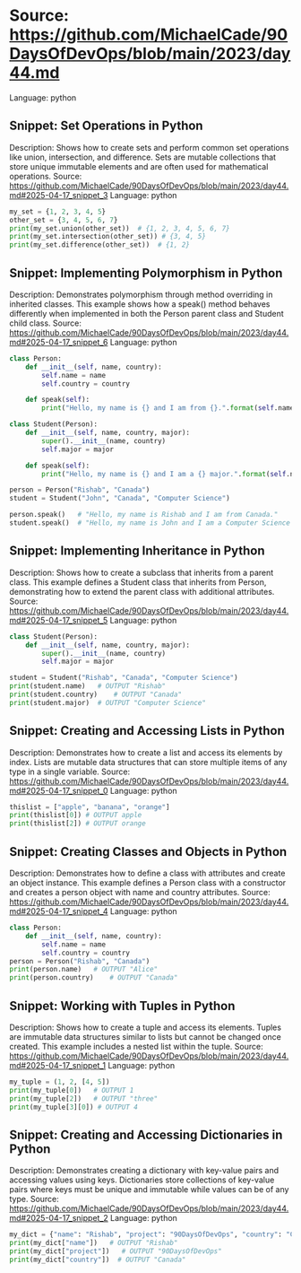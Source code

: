 # Source: https://github.com/MichaelCade/90DaysOfDevOps/blob/main/2023/day44.md
Language: python

## Snippet: Set Operations in Python
Description: Shows how to create sets and perform common set operations like union, intersection, and difference. Sets are mutable collections that store unique immutable elements and are often used for mathematical operations.
Source: https://github.com/MichaelCade/90DaysOfDevOps/blob/main/2023/day44.md#2025-04-17_snippet_3
Language: python

```python
my_set = {1, 2, 3, 4, 5}
other_set = {3, 4, 5, 6, 7}
print(my_set.union(other_set))  # {1, 2, 3, 4, 5, 6, 7}
print(my_set.intersection(other_set)) # {3, 4, 5}
print(my_set.difference(other_set))  # {1, 2}
```

## Snippet: Implementing Polymorphism in Python
Description: Demonstrates polymorphism through method overriding in inherited classes. This example shows how a speak() method behaves differently when implemented in both the Person parent class and Student child class.
Source: https://github.com/MichaelCade/90DaysOfDevOps/blob/main/2023/day44.md#2025-04-17_snippet_6
Language: python

```python
class Person:
    def __init__(self, name, country):
        self.name = name
        self.country = country

    def speak(self):
        print("Hello, my name is {} and I am from {}.".format(self.name, self.country))

class Student(Person):
    def __init__(self, name, country, major):
        super().__init__(name, country)
        self.major = major

    def speak(self):
        print("Hello, my name is {} and I am a {} major.".format(self.name, self.major))

person = Person("Rishab", "Canada")
student = Student("John", "Canada", "Computer Science")

person.speak()   # "Hello, my name is Rishab and I am from Canada."
student.speak()  # "Hello, my name is John and I am a Computer Science major."
```

## Snippet: Implementing Inheritance in Python
Description: Shows how to create a subclass that inherits from a parent class. This example defines a Student class that inherits from Person, demonstrating how to extend the parent class with additional attributes.
Source: https://github.com/MichaelCade/90DaysOfDevOps/blob/main/2023/day44.md#2025-04-17_snippet_5
Language: python

```python
class Student(Person):
    def __init__(self, name, country, major):
        super().__init__(name, country)
        self.major = major

student = Student("Rishab", "Canada", "Computer Science")
print(student.name)   # OUTPUT "Rishab"
print(student.country)    # OUTPUT "Canada"
print(student.major)  # OUTPUT "Computer Science"
```

## Snippet: Creating and Accessing Lists in Python
Description: Demonstrates how to create a list and access its elements by index. Lists are mutable data structures that can store multiple items of any type in a single variable.
Source: https://github.com/MichaelCade/90DaysOfDevOps/blob/main/2023/day44.md#2025-04-17_snippet_0
Language: python

```python
thislist = ["apple", "banana", "orange"]
print(thislist[0]) # OUTPUT apple
print(thislist[2]) # OUTPUT orange
```

## Snippet: Creating Classes and Objects in Python
Description: Demonstrates how to define a class with attributes and create an object instance. This example defines a Person class with a constructor and creates a person object with name and country attributes.
Source: https://github.com/MichaelCade/90DaysOfDevOps/blob/main/2023/day44.md#2025-04-17_snippet_4
Language: python

```python
class Person:
    def __init__(self, name, country):
        self.name = name
        self.country = country
person = Person("Rishab", "Canada")
print(person.name)   # OUTPUT "Alice"
print(person.country)    # OUTPUT "Canada"
```

## Snippet: Working with Tuples in Python
Description: Shows how to create a tuple and access its elements. Tuples are immutable data structures similar to lists but cannot be changed once created. This example includes a nested list within the tuple.
Source: https://github.com/MichaelCade/90DaysOfDevOps/blob/main/2023/day44.md#2025-04-17_snippet_1
Language: python

```python
my_tuple = (1, 2, [4, 5])
print(my_tuple[0])   # OUTPUT 1
print(my_tuple[2])   # OUTPUT "three"
print(my_tuple[3][0]) # OUTPUT 4
```

## Snippet: Creating and Accessing Dictionaries in Python
Description: Demonstrates creating a dictionary with key-value pairs and accessing values using keys. Dictionaries store collections of key-value pairs where keys must be unique and immutable while values can be of any type.
Source: https://github.com/MichaelCade/90DaysOfDevOps/blob/main/2023/day44.md#2025-04-17_snippet_2
Language: python

```python
my_dict = {"name": "Rishab", "project": "90DaysOfDevOps", "country": "Canada"}
print(my_dict["name"])   # OUTPUT "Rishab"
print(my_dict["project"])   # OUTPUT "90DaysOfDevOps"
print(my_dict["country"])  # OUTPUT "Canada"
```